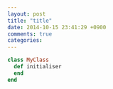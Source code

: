 ```yaml
---
layout: post
title: "title"
date: 2014-10-15 23:41:29 +0900
comments: true
categories: 
---
```


``` ruby class sample
class MyClass
  def initialiser
  end
end
```

